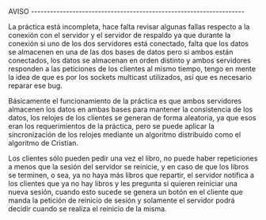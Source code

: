 AVISO -------------------------------------------------------------------

La práctica está incompleta, hace falta revisar algunas fallas respecto a la conexión con el servidor y el servidor de respaldo
ya que durante la conexión si uno de los dos servidores está conectado, falta que los datos se almacenen en una de las dos bases de datos
pero si ambos están conectados, los datos se almacenan en orden distinto y ambos servidores responden a las peticiones de los clientes al
mismo tiempo, tengo en mente la idea de que es por los sockets multicast utilizados, así que es necesario reparar ese bug. 

Básicamente el funcionamiento de la práctica es que ambos servidores almacenen los datos en ambas bases para mantener la consistencia de los
datos, los relojes de los clientes se generan de forma aleatoria, ya que esos eran los requerimientos de la práctica, pero se puede aplicar 
la sincronización de los relojes mediante un algoritmo distribuido como el algoritmo de Cristian. 

Los clientes sólo pueden pedir una vez el libro, no puede haber repeticiones a menos que la sesión del servidor se reinicie, y en caso de que
los libros se terminen, o sea, ya no haya más libros que repartir, el servidor notifica a los clientes que ya no hay libros y les pregunta si
quieren reiniciar una nueva sesión, cuando esto sucede se genera un botón en el cliente que manda la petición de reinicio de sesión y solamente
el servidor podrá decidir cuando se realiza el reinicio de la misma.
